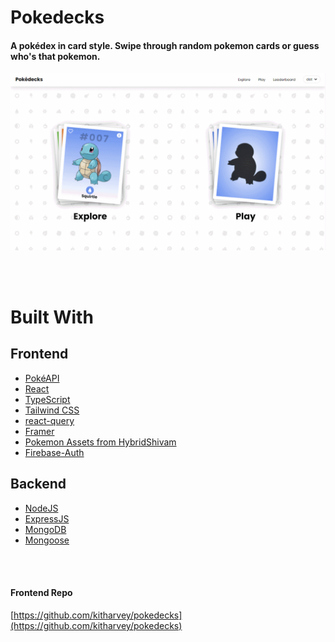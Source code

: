 # Pokedecks

#### A pokédex in card style. Swipe through random pokemon cards or guess who's that pokemon.

![GIF Screenshot](./screen.gif)

<br/>
<br/>

# Built With

## Frontend

- [PokéAPI](https://pokeapi.co/)
- [React](https://reactjs.org/)
- [TypeScript](https://www.typescriptlang.org/)
- [Tailwind CSS](https://tailwindcss.com/)
- [react-query](https://react-query.tanstack.com/)
- [Framer](https://www.framer.com/api/motion/)
- [Pokemon Assets from HybridShivam](https://github.com/HybridShivam/Pokemon)
- [Firebase-Auth](https://firebase.google.com/docs/auth)


## Backend

- [NodeJS](https://nodejs.org/en/)
- [ExpressJS](https://expressjs.com/)
- [MongoDB](https://www.mongodb.com/)
- [Mongoose](https://mongoosejs.com/)

<br/>
<br/>

#### Frontend Repo
[https://github.com/kitharvey/pokedecks](https://github.com/kitharvey/pokedecks)